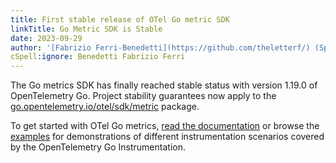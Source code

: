 ```yaml
---
title: First stable release of OTel Go metric SDK
linkTitle: Go Metric SDK is Stable
date: 2023-09-29
author: '[Fabrizio Ferri-Benedetti](https://github.com/theletterf/) (Splunk)'
cSpell:ignore: Benedetti Fabrizio Ferri
---
```


The Go metrics SDK has finally reached stable status with version 1.19.0 of
OpenTelemetry Go. Project stability guarantees now apply to the
[go.opentelemetry.io/otel/sdk/metric](https://pkg.go.dev/go.opentelemetry.io/otel/sdk/metric)
package.

To get started with OTel Go metrics,
[read the documentation](/docs/instrumentation/go/manual) or browse the
[examples](https://github.com/open-telemetry/opentelemetry-go/tree/main/example)
for demonstrations of different instrumentation scenarios covered by the
OpenTelemetry Go Instrumentation.
